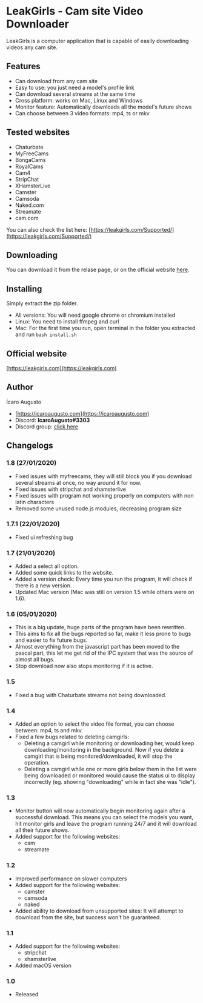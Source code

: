 # LeakGirls - Cam site Video Downloader

LeakGirls is a computer application that is capable of easily downloading videos any cam site.

## Features

* Can download from any cam site
* Easy to use: you just need a model's profile link
* Can download several streams at the same time
* Cross platform: works on Mac, Linux and Windows
* Monitor feature: Automatically downloads all the model's future shows
* Can choose between 3 video formats: mp4, ts or mkv

## Tested websites

* Chaturbate
* MyFreeCams
* BongaCams
* RoyalCams
* Cam4
* StripChat
* XHamsterLive
* Camster
* Camsoda
* Naked.com
* Streamate
* cam.com

You can also check the list here: [https://leakgirls.com/Supported/](https://leakgirls.com/Supported/)

## Downloading

You can download it from the relase page, or on the official website [here](https://leakgirls.com/Downloads/).

## Installing

Simply extract the zip folder.

* All versions: You will need google chrome or chromium installed
* Linux: You need to install ffmpeg and curl
* Mac: For the first time you run, open terminal in the folder you extracted and run `bash install.sh`

## Official website

[https://leakgirls.com](https://leakgirls.com)

## Author

Ícaro Augusto

* [https://icaroaugusto.com](https://icaroaugusto.com)
* Discord: **IcaroAugusto#3303**
* Discord group: [click here](https://discord.gg/aerWHnv)

## Changelogs

### 1.8 (27/01/2020)
* Fixed issues with myfreecams, they will still block you if you download several streams at once, no way around it for now.
* Fixed issues with stripchat and xhamsterlive
* Fixed issues with program not working properly on computers with non latin characters
* Removed some unused node.js modules, decreasing program size

### 1.7.1 (22/01/2020)
* Fixed ui refreshing bug

### 1.7 (21/01/2020)
* Added a select all option.
* Added some quick links to the website.
* Added a version check: Every time you run the program, it will check if there is a new version.
* Updated Mac version (Mac was still on version 1.5 while others were on 1.6).

### 1.6 (05/01/2020)
* This is a big update, huge parts of the program have been rewritten.
* This aims to fix all the bugs reported so far, make it less prone to bugs and easier to fix future bugs.
* Almost everything from the javascript part has been moved to the pascal part, this let me get rid of the IPC system that was the source of almost all bugs.
* Stop download now also stops monitoring if it is active.

### 1.5
* Fixed a bug with Chaturbate streams not being downloaded.

### 1.4
* Added an option to select the video file format, you can choose between: mp4, ts and mkv.
* Fixed a few bugs related to deleting camgirls:
  * Deleting a camgirl while monitoring or downloading her, would keep downloading/monitoring in the background. Now if you delete a camgirl that is being monitored/downloaded, it will stop the operation.
  * Deleting a camgirl while one or more girls below them in the list were being downloaded or monitored would cause the status ui to display incorrectly (eg. showing "downloading" while in fact she was "idle").

### 1.3
* Monitor button will now automatically begin monitoring again after a successful download. This means you can select the models you want, hit monitor girls and leave the program running 24/7 and it will download all their future shows.
* Added support for the following websites:
  * cam
  * streamate

### 1.2
* Improved performance on slower computers
* Added support for the following websites:
  * camster
  * camsoda
  * naked
* Added ability to download from unsupported sites: It will attempt to download from the site, but success won't be guaranteed.</li>

### 1.1
* Added support for the following websites:
  * stripchat
  * xhamsterlive
* Added macOS version

### 1.0
* Released